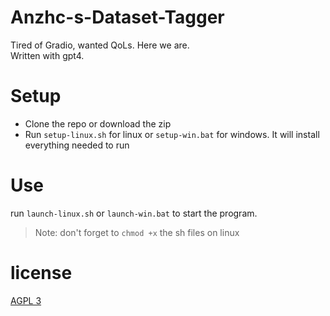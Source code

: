 # Anzhc-s-Dataset-Tagger

Tired of Gradio, wanted QoLs. Here we are.  
Written with gpt4.

# Setup

- Clone the repo or download the zip
- Run `setup-linux.sh` for linux or `setup-win.bat` for windows. It will install everything needed to run

# Use

run `launch-linux.sh` or `launch-win.bat` to start the program.

> Note: don't forget to `chmod +x` the sh files on linux

# license

[AGPL 3](LICENSE)
